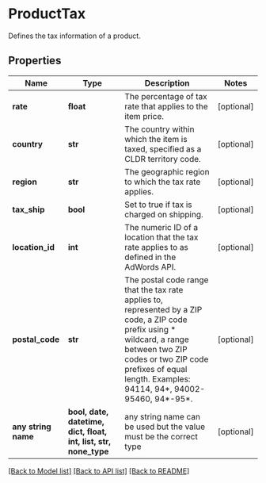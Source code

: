 # ProductTax

Defines the tax information of a product.

## Properties
Name | Type | Description | Notes
------------ | ------------- | ------------- | -------------
**rate** | **float** | The percentage of tax rate that applies to the item price. | [optional] 
**country** | **str** | The country within which the item is taxed, specified as a CLDR territory code. | [optional] 
**region** | **str** | The geographic region to which the tax rate applies. | [optional] 
**tax_ship** | **bool** | Set to true if tax is charged on shipping. | [optional] 
**location_id** | **int** | The numeric ID of a location that the tax rate applies to as defined in the AdWords API. | [optional] 
**postal_code** | **str** | The postal code range that the tax rate applies to, represented by a ZIP code, a ZIP code prefix using * wildcard, a range between two ZIP codes or two ZIP code prefixes of equal length. Examples: 94114, 94*, 94002-95460, 94*-95*. | [optional] 
**any string name** | **bool, date, datetime, dict, float, int, list, str, none_type** | any string name can be used but the value must be the correct type | [optional]

[[Back to Model list]](../README.md#documentation-for-models) [[Back to API list]](../README.md#documentation-for-api-endpoints) [[Back to README]](../README.md)


